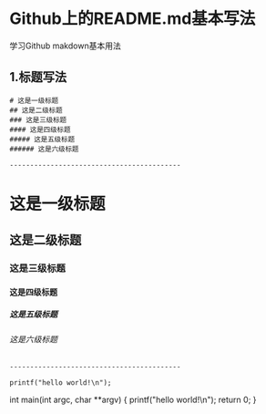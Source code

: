# Github上的README.md基本写法

学习Github  makdown基本用法

## 1.标题写法

```
# 这是一级标题
## 这是二级标题
### 这是三级标题
#### 这是四级标题
##### 这是五级标题
###### 这是六级标题
```
`------------------------------------------`
# 这是一级标题
## 这是二级标题
### 这是三级标题
#### 这是四级标题
##### 这是五级标题
###### 这是六级标题
`------------------------------------------`

`printf("hello world!\n");`

int main(int argc, char **argv)
{
	printf("hello world!\n");
	return 0;
}
